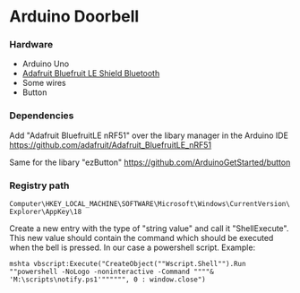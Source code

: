 # Arduino Doorbell

### Hardware
- Arduino Uno
- [Adafruit Bluefruit LE Shield Bluetooth](https://www.adafruit.com/product/2746)
- Some wires
- Button

### Dependencies
Add "Adafruit BluefruitLE nRF51" over the libary manager in the Arduino IDE
https://github.com/adafruit/Adafruit_BluefruitLE_nRF51

Same for the libary "ezButton"
https://github.com/ArduinoGetStarted/button

### Registry path
`Computer\HKEY_LOCAL_MACHINE\SOFTWARE\Microsoft\Windows\CurrentVersion\Explorer\AppKey\18`

Create a new entry with the type of "string value" and call it "ShellExecute".
This new value should contain the command which should be executed when the 
bell is pressed. In our case a powershell script. Example:

`mshta vbscript:Execute("CreateObject(""Wscript.Shell"").Run ""powershell -NoLogo -noninteractive -Command """"& 'M:\scripts\notify.ps1'"""""", 0 : window.close")`
